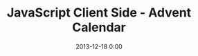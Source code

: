 ---
layout: post
title:  "JavaScript Client Side - Advent Calendar"
date:   2013-12-18 0:00
categories: AdventCalendar
---